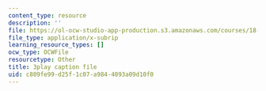 ```yaml
---
content_type: resource
description: ''
file: https://ol-ocw-studio-app-production.s3.amazonaws.com/courses/18-01sc-single-variable-calculus-fall-2010/c809fe99d25f1c07a9844093a09d10f0_aefQ2FYugAY.srt
file_type: application/x-subrip
learning_resource_types: []
ocw_type: OCWFile
resourcetype: Other
title: 3play caption file
uid: c809fe99-d25f-1c07-a984-4093a09d10f0
---
```

